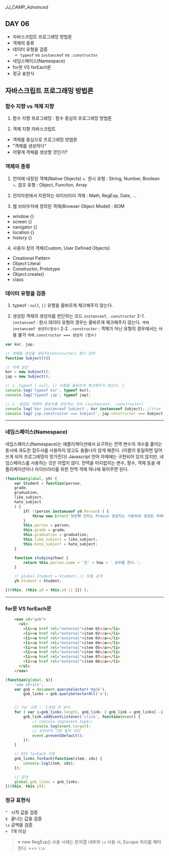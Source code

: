 ###### JJ_CAMP_Advanced

## DAY 06
- 자바스크립트 프로그래밍 방법론
- 객체의 종류
- 데이터 유형을 검증
	- `typeof` vs `instanceof` vs `.constructor`
- 네임스페이스(Namespace)
- for문 VS forEach문
- 정규 표현식

## 자바스크립트 프로그래밍 방법론
### 함수 지향 vs 객체 지향
1. 함수 지향 프로그래밍
: 함수 중심의 프로그래밍 방법론

2. 객체 지향 자바스크립트
- 객체를 중심으로 프로그래밍 방법론
- "객체를 생성하다"
- 어떻게 객체를 생성할 것인가?

### 객체의 종류
1. 언어에 내장된 객체(Native Objects)
ㄴ 원시 유형 : String, Number, Boolean
ㄴ 참조 유형 : Object, Function, Array

2. 언어차원에서 지원하는 라이브러리 객체
: Math, RegExp, Date, ...

3. 웹 브라우저에 정의된 객체(Browser Object Model) : BOM
- window {}
- screen {}
- navigator {}
- location {}
- history {}

4. 사용자 정의 객체(Custom, User Defined Objects)
- Creational Pattern
- Object Literal
- Constructor, Prototype
- Object.create()
- class 

### 데이터 유형을 검증
1. typeof
: `null`, `[]` 유형을 올바르게 체크해주지 않는다.

2. 생성된 객체의 생성자를 판단하는 코드 `instanceof`, `.constructor`
	2-1. `instanceof` : 원시 데이터 유형의 경우는 올바르게 체크해주지 않는다. `객체 instanceof 생성자(함수)`
	2-2. `.constructor` : 객체가 아닌 유형의 경우에서는 사용 불가 `객체.constructor === 생성자 (함수)`

```javascript
var kor, jap;

// 객체를 생성할 생성자(Constructor) 함수 정의
function Subject(){}

// 객체 생성
kor = new Subject();
jap = new Subject();

// 1. typeof [ null, [] 유형을 올바르게 체크해주지 않는다. ]
console.log('typeof kor', typeof kor);
console.log('typeof jap', typeof jap);

// 2. 생성된 객체의 생성자를 판단하는 코드 (instanceof, .constructor)
console.log('kor instanceof Subject', kor instanceof Subject); //true
console.log('jap.constructor === Subject', jap.constructor === Subject); //true
```

---

### 네임스페이스(Namespace)
네임스페이스(Namespace)는 애플리케이션에서 요구하는 전역 변수의 개수를 줄이는 동시에 과도한 접두사를 사용하지 않고도 충돌나지 않게 해준다. (이름이 동일하면 덮어쓰게 되어 프로그래밍이 망가진다) Javascript 언어 자체에는 구현되어 있지 않지만, 네임스페이스를 사용하는 것은 어렵지 않다. 전역을 어지럽히는 변수, 함수, 객체 등을 애플리케이션이나 라이브러리를 위한 전역 객체 하나에 묶어주면 된다.

```javascript
(function(global, y9) {
	var Student = function(person, 
	grade, 
	graduation, 
	like_subject, 
	hate_subject
	) {
		if( !(person instanceof y9.Person) ) {
			throw new Error('첫번째 인자는 Preson 생성자는 사용하여 생성된 객체어야 합니다.');
		}
		this.person = person;
		this.grade = grade;
		this.graduation = graduation;
		this.like_subject = like_subject;
		this.hate_subject = hate_subject;
	}

	function studying(how) {
		return this.person.name + '은' + how + ' 공부를 한다.';
	}

	// global.Student = Student; // 모듈 공개
	y9.Student = Student;

})(this, (this.y9 = this.y9 || {}) );
```

---

### for문 VS forEach문

```html 
	<nav id="gnb">
	  <ul>
	    <li><a href rel="external">item 01</a></li>
	    <li><a href rel="external">item 02</a></li>
	    <li><a href rel="external">item 03</a></li>
	    <li><a href rel="external">item 04</a></li>
	    <li><a href rel="external">item 05</a></li>
	    <li><a href rel="external">item 06</a></li>
	    <li><a href rel="external">item 07</a></li>
	    <li><a href rel="external">item 08</a></li>
	  </ul>
	</nav>
```

```javascript
(function(global, $){
	'use strict';
	var gnb = document.querySelector('#gnb'),
		gnb_links = gnb.querySelectorAll('a');


	// for 구문 : `C문법`과 유사
	for ( var i=gnb_links.length, gnb_link; ( gnb_link = gnb_links[--i] ); ) {
		gnb_link.addEventListener('click', function(event) {
			// console.log(event.type);
			console.log(event.target);
			// 브라우저 기본 동작 차단
			event.preventDefault();
		});
	}

	// ES5 forEach 구문
	gnb_links.forEach(function(item, idx) {
		console.log(item, idx);
	});

	// 공개 
	global.gnb_links = gnb_links;
})(this, this.y9);
```

### 정규 표현식
`^ ` 시작 값을 검증 <br>
`$ ` 끝나는 값을 검증 <br>
`\s` 공백을 검증 <br>
`+ ` 1개 이상 <br>
> ※ new RegExp() 사용 시에는 문자열 내부의 `\s` 사용 시, Escape 처리를 해야 한다. ==> `\\s`